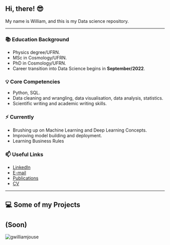 ## Hi, there! 😎

My name is William, and this is my Data science repository.

-----

### 📚 Education Background
- Physics degree/UFRN.
- MSc in Cosmology/UFRN.
- PhD in Cosmology/UFRN.
- Career transition into Data Science begins in **September/2022**.


### 💡 Core Competencies
- Python, SQL.
- Data cleaning and wrangling, data visualisation, data analysis, statistics.
- Scientific writing and academic writing skills.


### ⚡️ Currently
- Brushing up on Machine Learning and Deep Learning Concepts.
- Improving model building and deployment.
- Learning Business Rules


### 📫 Useful Links
- [LinkedIn](https://www.linkedin.com/in/williamjouse/)
- [E-mail](mailto:williamjouse@gmail.com)
- [Publications](https://inspirehep.net/literature?sort=mostrecent&size=25&page=1&q=f%20a%20w%20j%20c%20da%20silva)
- [CV](https://github.com/williamjouse/williamjouse/blob/main/Resume_git_William_Jouse.pdf)
-----

## 💻 Some of my Projects

## (Soon)

<p align="left"> <img src="https://komarev.com/ghpvc/?username=williamjouse&color=blue" alt="gwilliamjouse"/> </p>

